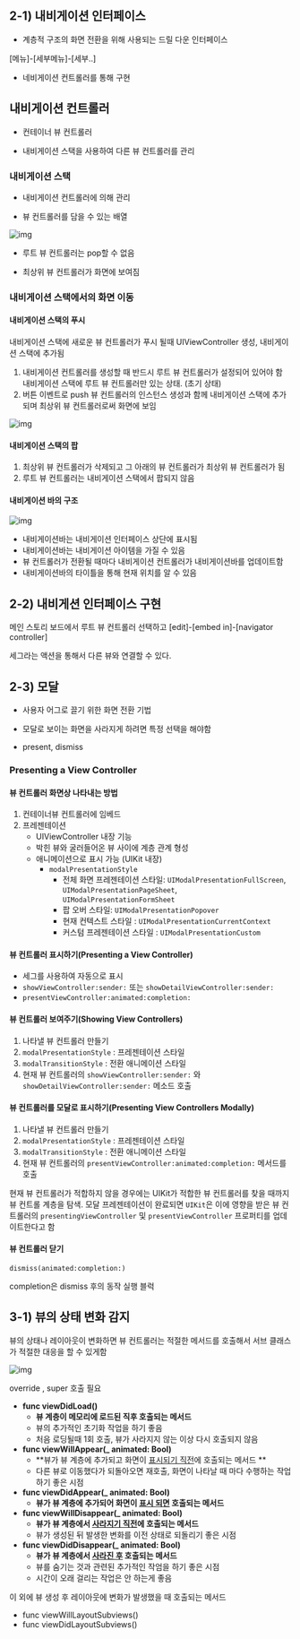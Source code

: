 ## 2-1) 내비게이션 인터페이스

- 계층적 구조의 화면 전환을 위해 사용되는 드릴 다운 인터페이스

[메뉴]-[세부메뉴]-[세부..]

- 네비게이션 컨트롤러를 통해 구현 

## 내비게이션 컨트롤러

- 컨테이너 뷰 컨트롤러 

- 내비게이션 스택을 사용하여 다른 뷰 컨트롤러를 관리

### 내비게이션 스택

- 내비게이션 컨트롤러에 의해 관리

- 뷰 컨트롤러를 담을 수 있는 배열 

![img](https://cphinf.pstatic.net/mooc/20171230_38/1514570281875SWKpk_PNG/68_2.png)

- 루트 뷰 컨트롤러는 pop할 수 없음 

- 최상위 뷰 컨트롤러가 화면에 보여짐 



### 내비게이션 스택에서의 화면 이동 

#### 내비게이션 스택의 푸시

내비게이션 스택에 새로운 뷰 컨트롤러가 푸시 될때 UIViewController 생성, 내비게이션 스택에 추가됨

1. 내비게이션 컨트롤러를 생성할 때 반드시 루트 뷰 컨트롤러가 설정되어 있어야 함 내비게이션 스택에 루트 뷰 컨트롤러만 있는 상태. (초기 상태)
2. 버튼 이벤트로 push 뷰 컨트롤러의 인스턴스 생성과 함께 내비게이션 스택에 추가되며 최상위 뷰 컨트롤러로써 화면에 보임 

![img](https://cphinf.pstatic.net/mooc/20171230_19/1514570629974kC20F_PNG/68_5.png)

#### 내비게이션 스택의 팝

1. 최상위 뷰 컨트롤러가 삭제되고 그 아래의 뷰 컨트롤러가 최상위 뷰 컨트롤러가 됨 
2. 루트 뷰 컨트롤러는 내비게이션 스택에서 팝되지 않음 

 

#### 내비게이션 바의 구조

![img](https://cphinf.pstatic.net/mooc/20171230_294/1514571356657yERkO_PNG/68_7.png)

- 내비게이션바는 내비게이션 인터페이스 상단에 표시됨
- 내비게이션바는 내비게이션 아이템을 가질 수 있음
- 뷰 컨트롤러가 전환될 때마다 내비게이션 컨트롤러가 내비게이션바를 업데이트함
- 내비게이션바의 타이틀을 통해 현재 위치를 알 수 있음 



## 2-2) 내비게션 인터페이스 구현

메인 스토리 보드에서 루트 뷰 컨트롤러 선택하고 [edit]-[embed in]-[navigator controller]

세그라는 액션을 통해서 다른 뷰와 연결할 수 있다. 





## 2-3) 모달

- 사용자 어그로 끌기 위한 화면 전환 기법

- 모달로 보이는 화면을 사라지게 하려면 특정 선택을 해야함
- present, dismiss

### Presenting a View Controller

#### 뷰 컨트롤러 화면상 나타내는 방법

1. 컨테이너뷰 컨트롤러에 임베드
2. 프레젠테이션
   - UIViewController 내장 기능
   - 박힌 뷰와 굴러들어온 뷰 사이에 계층 관계 형성
   - 애니메이션으로 표시 가능 (UIKit 내장)
     - `modalPresentationStyle`
       - 전체 화면 프레젠테이션 스타일:  `UIModalPresentationFullScreen`, `UIModalPresentationPageSheet`, `UIModalPresentationFormSheet`
       - 팝 오버 스타일: `UIModalPresentationPopover`
       - 현재 컨텍스트 스타일 : `UIModalPresentationCurrentContext`
       - 커스텀 프레젠테이션 스타일 : `UIModalPresentationCustom`



####  **뷰 컨트롤러 표시하기(Presenting a View Controller)**

- 세그를 사용하여 자동으로 표시 
- `showViewController:sender:` 또는 `showDetailViewController:sender:`
- `presentViewController:animated:completion:`



#### **뷰 컨트롤러 보여주기(Showing View Controllers)**

1. 나타낼 뷰 컨트롤러 만들기
2. `modalPresentationStyle` : 프레젠테이션 스타일
3. `modalTransitionStyle` : 전환 애니메이션 스타일
4. 현재 뷰 컨트롤러의 `showViewController:sender:` 와 `showDetailViewController:sender:` 메소드 호출



#### **뷰 컨트롤러를 모달로 표시하기(Presenting View Controllers Modally)**

1. 나타낼 뷰 컨트롤러 만들기
2. `modalPresentationStyle` : 프레젠테이션 스타일
3. `modalTransitionStyle` : 전환 애니메이션 스타일
4. 현재 뷰 컨트롤러의 `presentViewController:animated:completion:` 메서드를 호출

현재 뷰 컨트롤러가 적합하지 않을 경우에는 UIKit가 적합한 뷰 컨트롤러를 찾을 때까지 뷰 컨트롤 계층을 탐색. 모달 프레젠테이션이 완료되면 `UIKit`은 이에 영향을 받은 뷰 컨트롤러의 `presentingViewController` 및 `presentViewController` 프로퍼티를 업데이트한다고 함





#### 뷰 컨트롤러 닫기 

`dismiss(animated:completion:) `

completion은 dismiss 후의 동작 실행 블럭 





## 3-1) 뷰의 상태 변화 감지 

뷰의 상태나 레이아웃이 변화하면 뷰 컨트롤러는 적절한 메서드를 호출해서 서브 클래스가 적절한 대응을 할 수 있게함 



![img](https://cphinf.pstatic.net/mooc/20180718_111/1531896601065H8NTL_PNG/2__.png)

override , super 호출 필요

- **func viewDidLoad()**
  - **뷰 계층이 메모리에 로드된 직후 호출되는 메서드**
  - 뷰의 추가적인 초기화 작업을 하기 좋음
  - 처음 로딩될때 1회 호출, 뷰가 사라지지 않는 이상 다시 호출되지 않음
- **func viewWillAppear(_ animated: Bool)**
  - **뷰가 뷰 계층에 추가되고 화면이 <u>표시되기 직전</u>에 호출되는 메서드 **
  - 다른 뷰로 이동했다가 되돌아오면 재호출, 화면이 나타날 때 마다 수행하는 작업 하기 좋은 시점
- **func viewDidAppear(_ animated: Bool)** 
  - **뷰가 뷰 계층에 추가되어 화면이 <u>표시 되면</u> 호출되는 메서드**
- **func viewWillDisappear(_ animated: Bool)**
  - **뷰가 뷰 계층에서 <u>사라지기 직전</u>에 호출되는 메서드**
  - 뷰가 생성된 뒤 발생한 변화를 이전 상태로 되돌리기 좋은 시점
- **func viewDidDisappear(_ animated: Bool)**
  - **뷰가 뷰 계층에서 <u>사라진 후</u> 호출되는 메서드**
  - 뷰를 숨기는 것과 관련된 추가적인 작엄을 하기 좋은 시점 
  - 시간이 오래 걸리는 작업은 안 하는게 좋음 

이 외에 뷰 생성 후 레이아웃에 변화가 발생했을 때 호출되는 메서드 

- func viewWillLayoutSubviews() 
- func viewDidLayoutSubviews()



